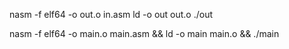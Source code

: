 nasm -f elf64 -o out.o in.asm
ld -o out out.o
./out

nasm -f elf64 -o main.o main.asm && ld -o main main.o && ./main
